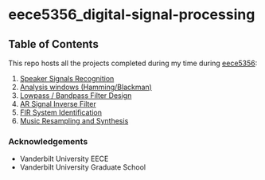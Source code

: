 # eece5356_digital-signal-processing

## Table of Contents

This repo hosts all the projects completed during my time during [eece5356](https://www.coursicle.com/vanderbilt/courses/EECE/5356/):
1. [Speaker Signals Recognition](https://github.com/KhaiTTNguyen/eece5356_dsp/tree/main/speaker-recognition-project)
2. [Analysis windows (Hamming/Blackman)](https://github.com/KhaiTTNguyen/eece5356_dsp/blob/main/hw/hw2/%5BTuanKhaiNguyen%5DAnalysisWindows.pdf)
3. [Lowpass / Bandpass Filter Design](https://github.com/KhaiTTNguyen/eece5356_dsp/blob/main/hw/hw3/TuanKhaiNguyen-Lowpass-bandpass-filter-design.pdf)
4. [AR Signal Inverse Filter](https://github.com/KhaiTTNguyen/eece5356_dsp/blob/main/hw/hw4-ARsignal/TuanKhaiNguyen_AR-Model-Inverse-Filter.pdf)
5. [FIR System Identification](https://github.com/KhaiTTNguyen/eece5356_dsp/blob/main/hw/hw5-systemid/TuanKhaiNguyen_FIR_System_Identification.pdf)
6. [Music Resampling and Synthesis](https://github.com/KhaiTTNguyen/eece5356_dsp/blob/main/music-analysis-project/TuanKhaiNguyen_MusicResampling_and_Synthesis.pdf)

### Acknowledgements
* Vanderbilt University EECE
* Vanderbilt University Graduate School
